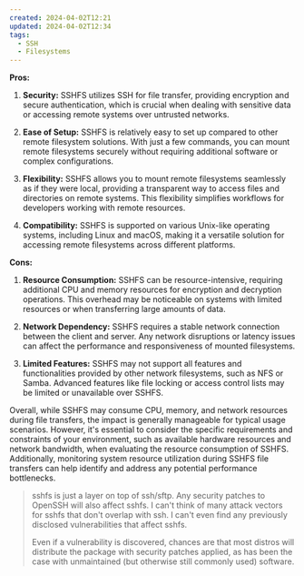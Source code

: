 ```yaml
---
created: 2024-04-02T12:21
updated: 2024-04-02T12:34
tags:
  - SSH
  - Filesystems
---
```

**Pros:**

1. **Security:** SSHFS utilizes SSH for file transfer, providing encryption and secure authentication, which is crucial when dealing with sensitive data or accessing remote systems over untrusted networks.
    
2. **Ease of Setup:** SSHFS is relatively easy to set up compared to other remote filesystem solutions. With just a few commands, you can mount remote filesystems securely without requiring additional software or complex configurations.
    
3. **Flexibility:** SSHFS allows you to mount remote filesystems seamlessly as if they were local, providing a transparent way to access files and directories on remote systems. This flexibility simplifies workflows for developers working with remote resources.
    
4. **Compatibility:** SSHFS is supported on various Unix-like operating systems, including Linux and macOS, making it a versatile solution for accessing remote filesystems across different platforms.
    

**Cons:**

1. **Resource Consumption:** SSHFS can be resource-intensive, requiring additional CPU and memory resources for encryption and decryption operations. This overhead may be noticeable on systems with limited resources or when transferring large amounts of data.
    
2. **Network Dependency:** SSHFS requires a stable network connection between the client and server. Any network disruptions or latency issues can affect the performance and responsiveness of mounted filesystems.
    
3. **Limited Features:** SSHFS may not support all features and functionalities provided by other network filesystems, such as NFS or Samba. Advanced features like file locking or access control lists may be limited or unavailable over SSHFS.

Overall, while SSHFS may consume CPU, memory, and network resources during file transfers, the impact is generally manageable for typical usage scenarios. However, it's essential to consider the specific requirements and constraints of your environment, such as available hardware resources and network bandwidth, when evaluating the resource consumption of SSHFS. Additionally, monitoring system resource utilization during SSHFS file transfers can help identify and address any potential performance bottlenecks.

> sshfs is just a layer on top of ssh/sftp. Any security patches to OpenSSH will also affect sshfs. I can't think of many attack vectors for sshfs that don't overlap with ssh. I can't even find any previously disclosed vulnerabilities that affect sshfs.
> 
> Even if a vulnerability is discovered, chances are that most distros will distribute the package with security patches applied, as has been the case with unmaintained (but otherwise still commonly used) software.

